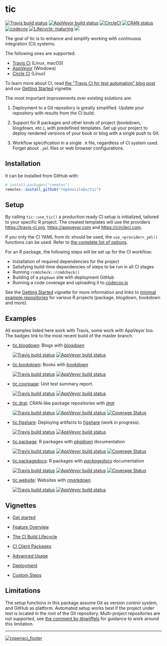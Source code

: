 # tic

<!-- badges: start -->
[![Travis build status](https://img.shields.io/travis/ropenscilabs/tic/master?logo=travis&style=flat-square&label=Linux)](https://travis-ci.com/ropenscilabs/tic)
[![AppVeyor build status](https://img.shields.io/appveyor/ci/ropensci/tic?label=Windows&logo=appveyor&style=flat-square)](https://ci.appveyor.com/project/ropensci/tic)
[![CircleCI](https://img.shields.io/circleci/build/gh/ropenscilabs/tic/master?label=Linux&logo=circle&logoColor=green&style=flat-square)](https://circleci.com/gh/ropenscilabs/tic)
[![CRAN status](https://www.r-pkg.org/badges/version/tic)](https://cran.r-project.org/package=tic)
[![codecov](https://codecov.io/gh/ropenscilabs/tic/branch/master/graph/badge.svg)](https://codecov.io/gh/ropenscilabs/tic)
[![Lifecycle: maturing](https://img.shields.io/badge/lifecycle-maturing-blue.svg)](https://www.tidyverse.org/lifecycle/#maturing)
[![](https://badges.ropensci.org/305_status.svg)](https://github.com/ropensci/software-review/issues/305)
<!-- badges: end -->

The goal of tic is to enhance and simplify working with continuous integration (CI) systems.

The following ones are supported: 

- [Travis CI](https://travis-ci.org) (Linux, macOS)
- [AppVeyor](https://www.appveyor.com/) (Windows)
- [Circle CI](https://circleci.com/) (Linux)

To learn more about CI, read [the "Travis CI for test automation" blog post](http://mahugh.com/2016/09/02/travis-ci-for-test-automation/) and our [Getting Started](https://ropenscilabs.github.io/tic/articles/tic.html#prerequisites) vignette.

The most important improvements over existing solutions are:

1. Deployment to a Git repository is greatly simplified. Update your repository with results from the CI build.

1. Support for R packages and other kinds of project (bookdown, blogdown, etc.), with predefined templates. 
   Set up your project to deploy rendered versions of your book or blog with a single push to Git.

1. Workflow specification in a single `.R` file, regardless of CI system used.  
   Forget about `.yml` files or web browser configurations.

## Installation

It can be installed from GitHub with:

```r
# install.packages("remotes")
remotes::install_github("ropenscilabs/tic")
```

## Setup

By calling `tic::use_tic()` a production ready CI setup is initialized, tailored to your specific R project.
The created templates will use the providers https://travis-ci.org, https://appveyor.com and https://circleci.com.

If you only the CI YAML from _tic_ should be used, the `use_<provider>_yml()` functions
can be used.
Refer to [the complete list of options](https://docs.ropensci.org/tic/reference/yaml-templates.html).

For an R package, the following steps will be set up for the CI workflow:

- Installation of required dependencies for the project
- Satisfying build-time dependencies of steps to be run in all CI stages
- Running `rcmdcheck::rcmdcheck()`
- Building of a `pkgdown` site with deployment GitHub
- Running a code coverage and uploading it to [codecov.io](https://codecov.io/)

See the [Getting Started](https://ropenscilabs.github.io/tic/articles/tic.html) vignette for more information and links to [minimal example repositories](https://ropenscilabs.github.io/tic/articles/tic.html#examples-projects) for various R projects (package, blogdown, bookdown and more).

## Examples

All examples listed here work with Travis, some work with AppVeyor too. The badges link to the most recent build of the master branch.

- [tic.blogdown](https://github.com/ropenscilabs/tic.blogdown): Blogs with [_blogdown_](https://bookdown.org/yihui/blogdown/)

    [![Travis build status](https://img.shields.io/travis/ropenscilabs/tic.blogdown/master?logo=travis&style=flat-square&label=Linux)](https://travis-ci.org/ropenscilabs/tic.blogdown)
    [![AppVeyor build status](https://img.shields.io/appveyor/ci/ropensci/tic-blogdown?label=Windows&logo=appveyor&style=flat-square)](https://ci.appveyor.com/project/ropensci/tic-blogdown)

- [tic.bookdown](https://github.com/ropenscilabs/tic.bookdown): Books with [_bookdown_](https://bookdown.org/)

    [![Travis build status](https://img.shields.io/travis/ropenscilabs/tic.bookdown/master?logo=travis&style=flat-square&label=Linux)](https://travis-ci.org/ropenscilabs/tic.bookdown)
    [![AppVeyor build status](https://img.shields.io/appveyor/ci/ropensci/tic-bookdown?label=Windows&logo=appveyor&style=flat-square)](https://ci.appveyor.com/project/ropensci/tic-bookdown)
    
- [tic.covrpage](https://github.com/ropenscilabs/tic.covrpage): Unit test summary report.

    [![Travis build status](https://img.shields.io/travis/ropenscilabs/tic.covrpage/master?logo=travis&style=flat-square&label=Linux)](https://travis-ci.org/ropenscilabs/tic.covrpage)
    [![AppVeyor build status](https://img.shields.io/appveyor/ci/ropensci/tic-covrpage?label=Windows&logo=appveyor&style=flat-square)](https://ci.appveyor.com/project/ropensci/tic-covrpage)
    
- [tic.drat](https://github.com/ropenscilabs/tic.drat): CRAN-like package repositories with [_drat_](http://dirk.eddelbuettel.com/code/drat.html)

    [![Travis build status](https://img.shields.io/travis/ropenscilabs/tic.drat/master?logo=travis&style=flat-square&label=Linux)](https://travis-ci.org/ropenscilabs/tic.drat)
    [![AppVeyor build status](https://img.shields.io/appveyor/ci/ropensci/tic-drat?label=Windows&logo=appveyor&style=flat-square)](https://ci.appveyor.com/project/ropensci/tic-drat)
    <a href="https://codecov.io/github/ropenscilabs/tic.drat?branch=master"><img src="https://codecov.io/gh/ropenscilabs/tic.drat/branch/master/graph/badge.svg" alt="Coverage Status"/></a></p>

- [tic.figshare](https://github.com/ropenscilabs/tic.figshare): Deploying artifacts to [figshare](https://figshare.com/) (work in progress).

    [![Travis build status](https://img.shields.io/travis/ropenscilabs/tic.figshare/master?logo=travis&style=flat-square&label=Linux)](https://travis-ci.org/ropenscilabs/tic.figshare)
    [![AppVeyor build status](https://img.shields.io/appveyor/ci/ropensci/tic-figshare?label=Windows&logo=appveyor&style=flat-square)](https://ci.appveyor.com/project/ropensci/tic-figshare)

- [tic.package](https://github.com/ropenscilabs/tic.package): R packages with [_pkgdown_](https://pkgdown.r-lib.org/) documentation

    [![Travis build status](https://img.shields.io/travis/ropenscilabs/tic.package/master?logo=travis&style=flat-square&label=Linux)](https://travis-ci.org/ropenscilabs/tic.package)
    [![AppVeyor build status](https://img.shields.io/appveyor/ci/ropensci/tic-package?label=Windows&logo=appveyor&style=flat-square)](https://ci.appveyor.com/project/ropensci/tic-package)
    <a href="https://codecov.io/github/ropenscilabs/tic.package?branch=master"><img src="https://codecov.io/gh/ropenscilabs/tic.package/branch/master/graph/badge.svg" alt="Coverage Status"/></a></p>

- [tic.packagedocs](https://github.com/ropenscilabs/tic.packagedocs): R packages with [_packagedocs_](http://hafen.github.io/packagedocs/) documentation

    [![Travis build status](https://img.shields.io/travis/ropenscilabs/tic.packagedocs/master?logo=travis&style=flat-square&label=Linux)](https://travis-ci.org/ropenscilabs/tic.packagedocs)
    [![AppVeyor build status](https://img.shields.io/appveyor/ci/ropensci/tic-packagedocs?label=Windows&logo=appveyor&style=flat-square)](https://ci.appveyor.com/project/ropensci/tic-packagedocs)
    <a href="https://codecov.io/github/ropenscilabs/tic.packagedocs?branch=master"><img src="https://codecov.io/gh/ropenscilabs/tic.packagedocs/branch/master/graph/badge.svg" alt="Coverage Status"/></a></p>
    
- [tic.website](https://github.com/ropenscilabs/tic.website): Websites with [_rmarkdown_](https://rmarkdown.rstudio.com/)

    [![Travis build status](https://img.shields.io/travis/ropenscilabs/tic.website/master?logo=travis&style=flat-square&label=Linux)](https://travis-ci.org/ropenscilabs/tic.website)
    [![AppVeyor build status](https://img.shields.io/appveyor/ci/ropensci/tic-website?label=Windows&logo=appveyor&style=flat-square)](https://ci.appveyor.com/project/ropensci/tic-website)

## Vignettes

- [Get started](https://ropenscilabs.github.io/tic/articles/tic.html)

- [Feature Overview](https://ropenscilabs.github.io/tic/articles/features.html)

- [The CI Build Lifecycle](https://ropenscilabs.github.io/tic/articles/build-lifecycle.html)

- [CI Client Packages](https://ropenscilabs.github.io/tic/articles/ci-client-packages.html)

- [Advanced Usage](https://ropenscilabs.github.io/tic/articles/advanced.html)

- [Deployment](https://ropenscilabs.github.io/tic/articles/deployment.html)

- [Custom Steps](https://ropenscilabs.github.io/tic/articles/custom-steps.html)

## Limitations

The setup functions in this package assume Git as version control system, and GitHub as platform.  Automated setup works best if the project under test is located in the root of the Git repository.  Multi-project repositories are not supported, see [the comment by @jwijffels](https://github.com/ropenscilabs/tic/issues/117#issuecomment-460814990) for guidance to work around this limitation.

---

[![ropensci_footer](https://ropensci.org/public_images/ropensci_footer.png)](https://ropensci.org)
